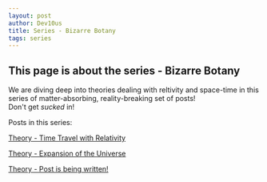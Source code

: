 ```yaml
---
layout: post
author: Dev10us
title: Series - Bizarre Botany
tags: series
---
```


## This page is about the series - Bizarre Botany

We are diving deep into theories dealing with reltivity and space-time in this series of matter-absorbing, reality-breaking set of posts! \
Don't get _sucked_ in!

Posts in this series:

[Theory - Time Travel with Relativity](https://1d10t1c-stud10s.github.io/scripta-mirabilia/2024-05-07/time-travel-with-relativity)

[Theory - Expansion of the Universe](https://1d10t1c-stud10s.github.io/scripta-mirabilia/2024-05-08/expansion-of-the-universe)

[Theory - Post is being written!]()
